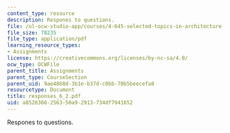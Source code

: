 ```yaml
---
content_type: resource
description: Respones to questions.
file: /ol-ocw-studio-app/courses/4-645-selected-topics-in-architecture-architecture-from-1750-to-the-present-fall-2004/a8526366256350a92913734df7941652_responses_6_2.pdf
file_size: 78235
file_type: application/pdf
learning_resource_types:
- Assignments
license: https://creativecommons.org/licenses/by-nc-sa/4.0/
ocw_type: OCWFile
parent_title: Assignments
parent_type: CourseSection
parent_uid: 9ae4868d-3b1e-b37d-c0bb-70b5beecefa8
resourcetype: Document
title: responses_6_2.pdf
uid: a8526366-2563-50a9-2913-734df7941652
---
```

Respones to questions.